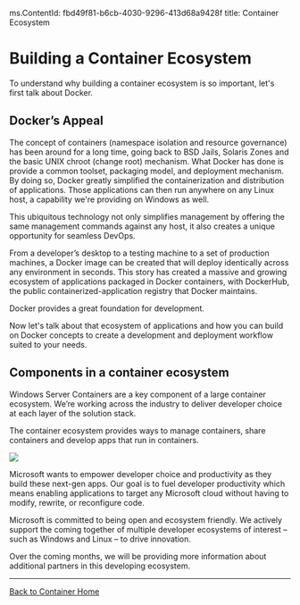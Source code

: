 ms.ContentId: fbd49f81-b6cb-4030-9296-413d68a9428f
title: Container Ecosystem

# Building a Container Ecosystem

To understand why building a container ecosystem is so important, let's first talk about Docker.

## Docker’s Appeal

The concept of containers (namespace isolation and resource governance) has been around for a long time, going back to BSD Jails, Solaris Zones and the basic UNIX chroot (change root) mechanism. What Docker has done is provide a common toolset, packaging model, and deployment mechanism. By doing so, Docker greatly simplified the containerization and distribution of applications. Those applications can then run anywhere on any Linux host, a capability we're providing on Windows as well.

This ubiquitous technology not only simplifies management by offering the same management commands against any host, it also creates a unique opportunity for seamless DevOps.

From a developer’s desktop to a testing machine to a set of production machines, a Docker image can be created that will deploy identically across any environment in seconds. This story has created a massive and growing ecosystem of applications packaged in Docker containers, with DockerHub, the public containerized-application registry that Docker maintains.

Docker provides a great foundation for development.

Now let's talk about that ecosystem of applications and how you can build on Docker concepts to create a development and deployment workflow suited to your needs.


## Components in a container ecosystem

Windows Server Containers are a key component of a large container ecosystem. We’re working across the industry to deliver developer choice at each layer of the solution stack.

The container ecosystem provides ways to manage containers, share containers and develop apps that run in containers.

![](media/containerEcosystem.png)


Microsoft wants to empower developer choice and productivity as they build these next-gen apps. Our goal is to fuel developer productivity which means enabling applications to target any Microsoft cloud without having to modify, rewrite, or reconfigure code.

Microsoft is committed to being open and ecosystem friendly. We actively support the coming together of multiple developer ecosystems of interest – such as Windows and Linux – to drive innovation.

Over the coming months, we will be providing more information about additional partners in this developing ecosystem.

-------------------

[Back to Container Home](../containers_welcome.md)





